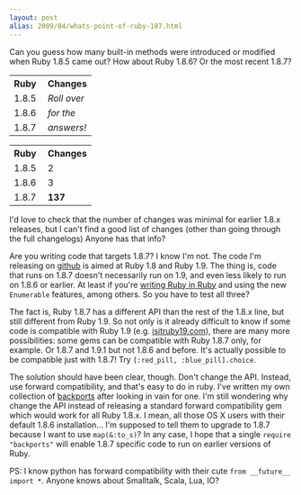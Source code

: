 ```yaml
---
layout: post
alias: 2009/04/whats-point-of-ruby-187.html
---
```


Can you guess how many built-in methods were introduced or modified when Ruby 1.8.5 came out? How about Ruby 1.8.6? Or the most recent 1.8.7?

<div class="toggle_show with_border"><div class="normal long"><table><tr><th>Ruby&nbsp;</th><th>Changes</th></tr><tr><td>1.8.5</td><td><i>Roll over</i></td></tr><tr><td>1.8.6</td><td><i>for the</i></td></tr><tr><td>1.8.7</td><td><i>answers!</i></td></tr></table></div><div class="over"><table><tr><th>Ruby&nbsp;</th><th>Changes</th></tr><tr><td>1.8.5</td><td>2</td></tr><tr><td>1.8.6</td><td>3</td></tr><tr><td>1.8.7</td><td><b>137</b></td></tr></table></div></div>

<!-- more -->

I'd love to check that the number of changes was minimal for earlier 1.8.x releases, but I can't find a good list of changes (other than going through the full changelogs) Anyone has that info?

Are you writing code that targets 1.8.7? I know I'm not. The code I'm releasing on <a href="http://github.com/marcandre">github</a> is aimed at Ruby 1.8 and Ruby 1.9. The thing is, code that runs on 1.8.7 doesn't necessarily run on 1.9, and even less likely to run on 1.8.6 or earlier. At least if you're <a href="../02/please-write-ruby-in-ruby.html">writing Ruby in Ruby</a> and using the new `Enumerable` features, among others. So you have to test all three?

The fact is, Ruby 1.8.7 has a different API than the rest of the 1.8.x line, but still different from Ruby 1.9. So not only is it already difficult to know if some code is compatible with Ruby 1.9 (e.g. <a href="http://isitruby19.com">isitruby19.com</a>), there are many more possibilities: some gems can be compatible with Ruby 1.8.7 only, for example. Or 1.8.7 and 1.9.1 but not 1.8.6 and before. It's actually possible to be compatible just with 1.8.7! Try `[:red_pill, :blue_pill].choice`.

The solution should have been clear, though. Don't change the API. Instead, use forward compatibility, and that's easy to do in ruby. I've written my own collection of <a href="http://github.com/marcandre/backports">backports</a> after looking in vain for one. I'm still wondering why change the API instead of releasing a standard forward compatibility gem which would work for all Ruby 1.8.x. I mean, all those OS X users with their default 1.8.6 installation... I'm supposed to tell them to upgrade to 1.8.7 because I want to use `map(&:to_s)`? In any case, I hope that a single `require "backports"` will enable 1.8.7 specific code to run on earlier versions of Ruby.

PS: I know python has forward compatibility with their cute `from __future__ import *`. Anyone knows about Smalltalk, Scala, Lua, IO?

